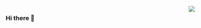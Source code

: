 <img align='right' src="https://github-readme-stats-git-masterrstaa-rickstaa.vercel.app/api?username=antimech&show_icons=true&theme=transparent">

### Hi there 👋

<!--
**antimech/antimech** is a ✨ _special_ ✨ repository because its `README.md` (this file) appears on your GitHub profile.

Here are some ideas to get you started:

- 🔭 I’m currently working on ...
- 🌱 I’m currently learning ...
- 👯 I’m looking to collaborate on ...
- 🤔 I’m looking for help with ...
- 💬 Ask me about ...
- 📫 How to reach me: ...
- 😄 Pronouns: ...
- ⚡ Fun fact: ...
-->
